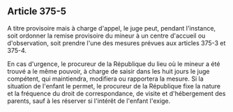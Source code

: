 Article 375-5
----
A titre provisoire mais à charge d'appel, le juge peut, pendant l'instance, soit
ordonner la remise provisoire du mineur à un centre d'accueil ou d'observation,
soit prendre l'une des mesures prévues aux articles 375-3 et 375-4.

En cas d'urgence, le procureur de la République du lieu où le mineur a été
trouvé a le même pouvoir, à charge de saisir dans les huit jours le juge
compétent, qui maintiendra, modifiera ou rapportera la mesure. Si la situation
de l'enfant le permet, le procureur de la République fixe la nature et la
fréquence du droit de correspondance, de visite et d'hébergement des parents,
sauf à les réserver si l'intérêt de l'enfant l'exige.
